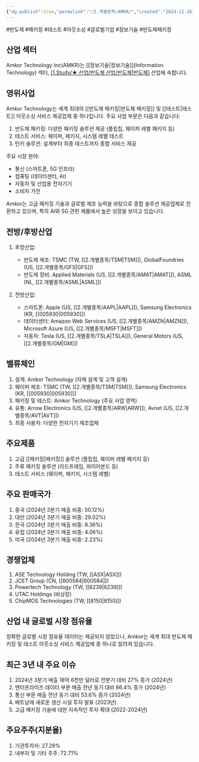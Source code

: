 ```yaml
---
{"dg-publish":true,"permalink":"/2.개별종목/AMKR/","created":"2024-12-26T21:04:58.847+09:00","updated":"2025-07-29T21:37:04.321+09:00"}
---
```


#반도체 #패키징 #테스트 #아웃소싱 #글로벌기업 #정보기술 #반도체패키징 

## 산업 섹터

Amkor Technology Inc(AMKR)는 [[정보기술\|정보기술]](Information Technology) 섹터, [[1.Study/★ 산업/반도체 산업/반도체\|반도체]](Semiconductors) 산업에 속합니다.

## 영위사업

Amkor Technology는 세계 최대의 [[반도체 패키징\|반도체 패키징]] 및 [[테스트\|테스트]] 아웃소싱 서비스 제공업체 중 하나입니다. 주요 사업 부문은 다음과 같습니다:

1. 반도체 패키징: 다양한 패키징 솔루션 제공 (플립칩, 웨이퍼 레벨 패키지 등)
2. 테스트 서비스: 웨이퍼, 패키지, 시스템 레벨 테스트
3. 턴키 솔루션: 설계부터 최종 테스트까지 종합 서비스 제공

주요 시장 분야:

- 통신 (스마트폰, 5G 인프라)
- 컴퓨팅 (데이터센터, AI)
- 자동차 및 산업용 전자기기
- 소비자 가전

Amkor는 고급 패키징 기술과 글로벌 제조 능력을 바탕으로 종합 솔루션 제공업체로 전환하고 있으며, 특히 AI와 5G 관련 제품에서 높은 성장을 보이고 있습니다.

## 전방/후방산업

1. 후방산업:
    
    - 반도체 제조: TSMC (TW, [[2.개별종목/TSM\|TSM]]), GlobalFoundries (US, [[2.개별종목/GFS\|GFS]])
    - 반도체 장비: Applied Materials (US, [[2.개별종목/AMAT\|AMAT]]), ASML (NL, [[2.개별종목/ASML\|ASML]])
    
2. 전방산업:
    
    - 스마트폰: Apple (US, [[2.개별종목/AAPL\|AAPL]]), Samsung Electronics (KR, [[005930\|005930]])
    - 데이터센터: Amazon Web Services (US, [[2.개별종목/AMZN\|AMZN]]), Microsoft Azure (US, [[2.개별종목/MSFT\|MSFT]])
    - 자동차: Tesla (US, [[2.개별종목/TSLA\|TSLA]]), General Motors (US, [[2.개별종목/GM\|GM]])
    

## 밸류체인

1. 설계: Amkor Technology (자체 설계 및 고객 설계)
2. 웨이퍼 제조: TSMC (TW, [[2.개별종목/TSM\|TSM]]), Samsung Electronics (KR, [[005930\|005930]])
3. 패키징 및 테스트: Amkor Technology (주요 사업 영역)
4. 유통: Arrow Electronics (US, [[2.개별종목/ARW\|ARW]]), Avnet (US, [[2.개별종목/AVT\|AVT]])
5. 최종 사용자: 다양한 전자기기 제조업체

## 주요제품

1. 고급 [[패키징\|패키징]] 솔루션 (플립칩, 웨이퍼 레벨 패키지 등)
2. 주류 패키징 솔루션 (리드프레임, 와이어본드 등)
3. 테스트 서비스 (웨이퍼, 패키지, 시스템 레벨)

## 주요 판매국가

1. 중국 (2024년 3분기 매출 비중: 50.12%)
2. 대만 (2024년 3분기 매출 비중: 29.02%)
3. 한국 (2024년 3분기 매출 비중: 8.36%)
4. 유럽 (2024년 3분기 매출 비중: 4.06%)
5. 미국 (2024년 3분기 매출 비중: 2.23%)

## 경쟁업체

1. ASE Technology Holding (TW, [[ASX\|ASX]])
2. JCET Group (CN, [[600584\|600584]])
3. Powertech Technology (TW, [[6239\|6239]])
4. UTAC Holdings (비상장)
5. ChipMOS Technologies (TW, [[8150\|8150]])

## 산업 내 글로벌 시장 점유율

정확한 글로벌 시장 점유율 데이터는 제공되지 않았으나, Amkor는 세계 최대 반도체 패키징 및 테스트 아웃소싱 서비스 제공업체 중 하나로 알려져 있습니다.

## 최근 3년 내 주요 이슈

1. 2024년 3분기 매출 18억 6천만 달러로 전분기 대비 27% 증가 (2024년)
2. 엔터프라이즈 데이터 부문 매출 전년 동기 대비 86.4% 증가 (2024년)
3. 통신 부문 매출 전년 동기 대비 53.6% 증가 (2024년)
4. 베트남에 새로운 생산 시설 투자 발표 (2023년)
5. 고급 패키징 기술에 대한 지속적인 투자 확대 (2022-2024년)

## 주요주주(지분율)

1. 기관투자자: 27.29%
2. 내부자 및 기타 주주: 72.71%